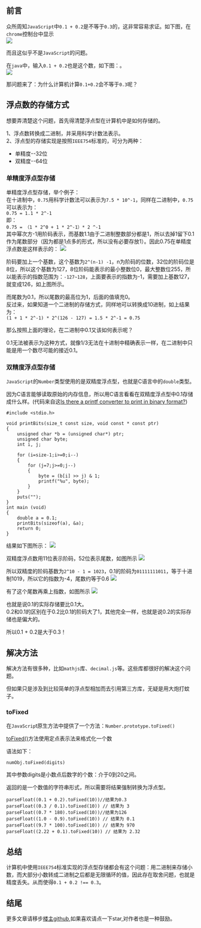 ## 前言
众所周知`JavaScript`中`0.1 + 0.2`是不等于`0.3`的，这非常容易求证。如下图，在`chrome`控制台中显示  
![](https://user-gold-cdn.xitu.io/2020/6/13/172ac883d2a9f626?w=554&h=158&f=png&s=7612)  

而且这似乎不是`JavaScript`的问题。

在`java`中，输入`0.1 + 0.2`也是这个数，如下图：。  
![](https://user-gold-cdn.xitu.io/2020/6/13/172ac8f9a57347e9?w=790&h=414&f=png&s=47832)  

那问题来了：为什么计算机计算`0.1+0.2`会不等于`0.3`呢？

## 浮点数的存储方式
想要弄清楚这个问题，首先得清楚浮点型在计算机中是如何存储的。

1、浮点数转换成二进制，并采用科学计数法表示。  
2、浮点型的存储实现是按照`IEEE754`标准的，可分为两种：
* 单精度--32位
* 双精度--64位

### 单精度浮点型存储
单精度浮点型存储，举个例子：  
在十进制中，`0.75`用科学计数法可以表示为`7.5 * 10^-1`，同样在二进制中，`0.75`可以表示为：  
`0.75 = 1.1 * 2^-1`  
即：  
`0.75 = （1 * 2^0 + 1 * 2^-1）* 2 ^-1`  
其中幂次方-1用阶码表示，而基数1.1由于二进制整数部分都是1，所以去掉1留下0.1作为尾数部分（因为都是1点多的形式，所以没有必要存放1）。因此0.75在单精度浮点数是这样表示的：
![](https://user-gold-cdn.xitu.io/2020/6/13/172aca82d31a186b?w=1560&h=484&f=png&s=195247)

阶码要加上一个基数，这个基数为`2^(n-1) -1`，n为阶码的位数，32位的阶码位是8位，所以这个基数为127，8位阶码能表示的最小整数位0，最大整数位255，所以能表示的指数范围为：`-127~128`，上面要表示的指数为-1，需要加上基数127，就变成126，如上图所示。

而尾数为0.1，所以尾数的最高位为1，后面的值填充0。  
反过来，如果知道一个二进制的存储方式，同样地可以转换成10进制，如上结果为：  
`(1 + 1 * 2^-1) * 2^(126 - 127) = 1.5 * 2^-1 = 0.75`

那么按照上面的理论，在二进制中0.1又该如何表示呢？

0.1无法被表示为这种方式，就像1/3无法在十进制中精确表示一样，在二进制中只能是用一个数尽可能的接近0.1。

### 双精度浮点型存储
`JavaScript`的`Number`类型使用的是双精度浮点型，也就是C语言中的`double`类型。 

因为C语言能够读取原始的内存信息，所以用C语言看看在双精度浮点型中0.1存储成什么样。(代码来自这[Is there a printf converter to print in binary format?](https://stackoverflow.com/questions/111928/is-there-a-printf-converter-to-print-in-binary-format))
```
#include <stdio.h>

void printBits(size_t const size, void const * const ptr)
{
    unsigned char *b = (unsigned char*) ptr;
    unsigned char byte;
    int i, j;

    for (i=size-1;i>=0;i--)
    {
        for (j=7;j>=0;j--)
        {
            byte = (b[i] >> j) & 1;
            printf("%u", byte);
        }
    }
    puts("");
}
int main (void)
{
	double a = 0.1;
    printBits(sizeof(a), &a);
  	return 0;
}
```
结果如下图所示：
![](https://user-gold-cdn.xitu.io/2020/6/13/172acdaeca49fd4c?w=1170&h=156&f=png&s=13432)

双精度浮点数用11位表示阶码，52位表示尾数，如图所示
![](https://user-gold-cdn.xitu.io/2020/6/15/172b84c3f9d764b9?w=1186&h=352&f=png&s=111846)

所以双精度的阶码基数为`2^10 - 1 = 1023`，0.1的阶码为`01111111011`，等于十进制1019，所以它的指数为-4，尾数约等于0.6
![](https://user-gold-cdn.xitu.io/2020/6/13/172ace3fac93ab26?w=930&h=298&f=png&s=34086)

有了这个尾数再乘上指数，如图所示
![](https://user-gold-cdn.xitu.io/2020/6/13/172ace93e9cef0e7?w=1310&h=468&f=png&s=59195)

也就是说0.1的实际存储要比0.1大。  
0.2和0.1的区别在于0.2比0.1的阶码大了1，其他完全一样，也就是说0.2的实际存储也是偏大的。

所以0.1 + 0.2是大于0.3！

## 解决方法
解决方法有很多种，比如`mathjs`库、`decimal.js`等。这些库都很好的解决这个问题。

但如果只是涉及到比较简单的浮点型相加而去引用第三方库，无疑是用大炮打蚊子。

### toFixed
在`JavaScrip`t原生方法中提供了一个方法：`Number.prototype.toFixed()`

[toFixed()](https://developer.mozilla.org/zh-CN/docs/Web/JavaScript/Reference/Global_Objects/Number/toFixed)方法使用定点表示法来格式化一个数

语法如下：
```
numObj.toFixed(digits)
```
其中参数digits是小数点后数字的个数：介于0到20之间。

返回的是一个数值的字符串形式，所以需要将结果强制转换为浮点型。

```
parseFloat((0.1 + 0.2).toFixed(10))//结果为0.3
parseFloat((0.3 / 0.1).toFixed(10)) // 结果为 3  
parseFloat((0.7 * 180).toFixed(10))//结果为126
parseFloat((1.0 - 0.9).toFixed(10)) // 结果为 0.1   
parseFloat((9.7 * 100).toFixed(10)) // 结果为 970 
parseFloat((2.22 + 0.1).toFixed(10)) // 结果为 2.32

```

## 总结
计算机中使用`IEEE754`标准实现的浮点型存储都会有这个问题：用二进制来存储小数，而大部分小数转成二进制之后都是无限循环的值，因此存在取舍问题，也就是精度丢失。从而使得`0.1 + 0.2 !== 0.3`。

## 结尾
更多文章请移步[楼主github](https://github.com/zhangwinwin/FEBlog),如果喜欢请点一下star,对作者也是一种鼓励。